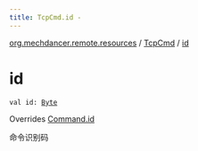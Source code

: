 ```yaml
---
title: TcpCmd.id - 
---
```


[org.mechdancer.remote.resources](../index.html) / [TcpCmd](index.html) / [id](./id.html)

# id

`val id: `[`Byte`](https://kotlinlang.org/api/latest/jvm/stdlib/kotlin/-byte/index.html)

Overrides [Command.id](../-command/id.html)

命令识别码

